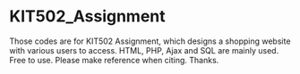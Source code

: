 # KIT502_Assignment
Those codes are for KIT502 Assignment, which designs a shopping website with various users to access.
HTML, PHP, Ajax and SQL are mainly used.
Free to use. Please make reference when citing. Thanks.
